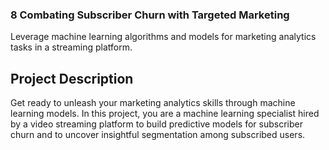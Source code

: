 ### 8 Combating Subscriber Churn with Targeted Marketing

Leverage machine learning algorithms and models for marketing analytics tasks in a streaming platform.

## Project Description
Get ready to unleash your marketing analytics skills through machine learning models. In this project, you are a machine learning specialist hired by a video streaming platform to build predictive models for subscriber churn and to uncover insightful segmentation among subscribed users.